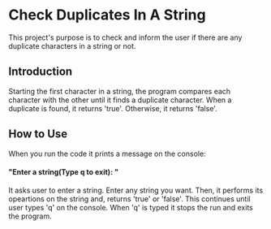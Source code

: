 # Check Duplicates In A String
This project's purpose is to check and inform the user if there are any duplicate characters in a string or not.

## Introduction
Starting the first character in a string, the program compares each character with the other until it finds a duplicate character.
When a duplicate is found, it returns 'true'. 
Otherwise, it returns 'false'.

## How to Use
When you run the code it prints a message on the console:
#### "Enter a string(Type q to exit): "
It asks user to enter a string. Enter any string you want. 
Then, it performs its opeartions on the string and, returns 'true' or 'false'.
This continues until user types 'q' on the console.
When 'q' is typed it stops the run and exits the program.
